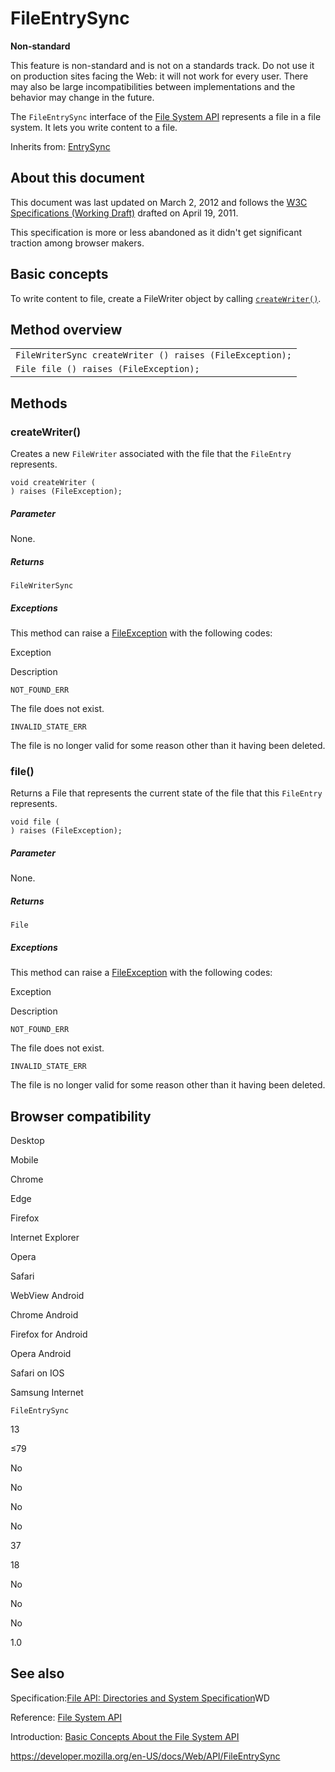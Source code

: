 # FileEntrySync

**Non-standard**

This feature is non-standard and is not on a standards track. Do not use it on production sites facing the Web: it will not work for every user. There may also be large incompatibilities between implementations and the behavior may change in the future.

The `FileEntrySync` interface of the [File System API](file_and_directory_entries_api/introduction) represents a file in a file system. It lets you write content to a file.

Inherits from: [EntrySync](filesystementrysync)

## About this document

This document was last updated on March 2, 2012 and follows the [W3C Specifications (Working Draft)](https://www.w3.org/TR/file-system-api/) drafted on April 19, 2011.

This specification is more or less abandoned as it didn't get significant traction among browser makers.

## Basic concepts

To write content to file, create a FileWriter object by calling [`createWriter()`](#createwriter).

## Method overview

<table><tbody><tr class="odd"><td><code>FileWriterSync createWriter () raises (FileException);</code></td></tr><tr class="even"><td><code>File file () raises (FileException);</code></td></tr></tbody></table>

## Methods

### createWriter()

Creates a new `FileWriter` associated with the file that the `FileEntry` represents.

    void createWriter (
    ) raises (FileException);

##### Parameter

None.

##### Returns

`FileWriterSync`

##### Exceptions

This method can raise a [FileException](fileexception) with the following codes:

Exception

Description

`NOT_FOUND_ERR`

The file does not exist.

`INVALID_STATE_ERR`

The file is no longer valid for some reason other than it having been deleted.

### file()

Returns a File that represents the current state of the file that this `FileEntry` represents.

    void file (
    ) raises (FileException);

##### Parameter

None.

##### Returns

`File`

##### Exceptions

This method can raise a [FileException](fileexception) with the following codes:

Exception

Description

`NOT_FOUND_ERR`

The file does not exist.

`INVALID_STATE_ERR`

The file is no longer valid for some reason other than it having been deleted.

## Browser compatibility

Desktop

Mobile

Chrome

Edge

Firefox

Internet Explorer

Opera

Safari

WebView Android

Chrome Android

Firefox for Android

Opera Android

Safari on IOS

Samsung Internet

`FileEntrySync`

13

≤79

No

No

No

No

37

18

No

No

No

1.0

## See also

Specification:[File API: Directories and System Specification](https://dev.w3.org/2009/dap/file-system/pub/FileSystem/)WD

Reference: [File System API](file_and_directory_entries_api/introduction)

Introduction: [Basic Concepts About the File System API](file_and_directory_entries_api/introduction)

<a href="https://developer.mozilla.org/en-US/docs/Web/API/FileEntrySync" class="_attribution-link">https://developer.mozilla.org/en-US/docs/Web/API/FileEntrySync</a>
